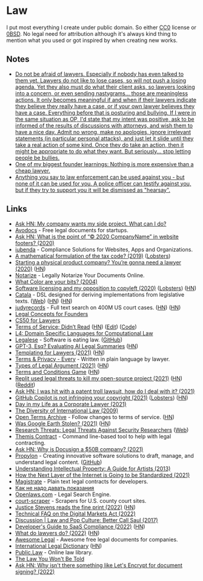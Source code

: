 # Law

I put most everything I create under public domain. So either [CC0](https://creativecommons.org/share-your-work/public-domain/cc0/) license or [0BSD](https://choosealicense.com/licenses/0bsd/). No legal need for attribution although it's always kind thing to mention what you used or got inspired by when creating new works.

## Notes

- [Do not be afraid of lawyers. Especially if nobody has even talked to them yet. Lawyers do not like to lose cases, so will not push a losing agenda. Yet they also must do what their client asks, so lawyers looking into a concern, or even sending nastygrams... those are meaningless actions. It only becomes meaningful if and when if their lawyers indicate they believe they really have a case, or if your own lawyer believes they have a case. Everything before that is posturing and bullying. If I were in the same situation as OP, I'd state that my intent was positive, ask to be informed of the results of discussions with attorneys, and wish them to have a nice day. Admit no wrong, make no apologies, ignore irrelevant statements (in particular personal attacks), and just let it slide until they take a real action of some kind. Once they do take an action, then it might be appropriate to do what they want. But seriously... stop letting people be bullies.](https://news.ycombinator.com/item?id=27424195)
- [One of my biggest founder learnings: Nothing is more expensive than a cheap lawyer.](https://twitter.com/NolanChurch/status/1551961191332777984)
- [Anything you say to law enforcement can be used against you - but none of it can be used for you. A police officer can testify against you, but if they try to support you it will be dismissed as "hearsay".](https://news.ycombinator.com/item?id=33969896)

## Links

- [Ask HN: My company wants my side project. What can I do?](https://news.ycombinator.com/item?id=21786111)
- [Avodocs](https://www.avodocs.com/) - Free legal documents for startups.
- [Ask HN: What is the point of “© 2020 CompanyName” in website footers? (2020)](https://news.ycombinator.com/item?id=23202586)
- [iubenda](https://www.iubenda.com/en/) - Compliance Solutions for Websites, Apps and Organizations.
- [A mathematical formulation of the tax code? (2019)](https://blog.merigoux.fr/en/2019/12/20/taxes-formal-proofs.html) ([Lobsters](https://lobste.rs/s/pfswxd/mathematical_formulation_tax_code))
- [Starting a physical product company? You’re gonna need a lawyer (2020)](https://medium.com/@molson_hart/starting-a-physical-product-company-youre-gonna-need-a-lawyer-13b2eecebc9f) ([HN](https://news.ycombinator.com/item?id=24822800))
- [Notarize](https://www.notarize.com/) - Legally Notarize Your Documents Online.
- [What Color are your bits? (2004)](https://ansuz.sooke.bc.ca/entry/23)
- [Software licensing and my opposition to copyleft (2020)](https://github.com/BurntSushi/notes/blob/master/2020-10-29_licensing-and-copyleft.md) ([Lobsters](https://lobste.rs/s/i7c0a6/software_licensing_my_opposition)) ([HN](https://news.ycombinator.com/item?id=24939162))
- [Catala](https://github.com/CatalaLang/catala) - DSL designed for deriving implementations from legislative texts. ([Web](https://catala-lang.org/)) ([HN](https://news.ycombinator.com/item?id=24948342)) ([HN](https://news.ycombinator.com/item?id=28633122))
- [judyrecords](https://www.judyrecords.com/) - Full text search on 400M US court cases. ([HN](https://news.ycombinator.com/item?id=25150702)) ([HN](https://news.ycombinator.com/item?id=30399881))
- [Legal Concepts for Founders](https://handbook.clerky.com/)
- [CS50 for Lawyers](https://online-learning.harvard.edu/course/cs50-lawyers)
- [Terms of Service; Didn’t Read](https://tosdr.org/) ([HN](https://news.ycombinator.com/item?id=25714093)) ([Edit](https://edit.tosdr.org/)) ([Code](https://github.com/tosdr/edit.tosdr.org))
- [L4: Domain Specific Languages for Computational Law](https://github.com/smucclaw/dsl)
- [Legalese](https://legalese.com/) - Software is eating law. ([GitHub](https://github.com/legalese))
- [GPT-3, Esq? Evaluating AI Legal Summaries](http://www.davidvictorrodriguez.com/uploads/2/6/4/2/26420847/gpt-3_esq_-_evaluating_ai_legal_summaries.pdf) ([HN](https://news.ycombinator.com/item?id=26183114))
- [Templating for Lawyers (2021)](https://writing.kemitchell.com/2021/03/13/Templating-for-Lawyers.html) ([HN](https://news.ycombinator.com/item?id=26448618))
- [Terms & Privacy - Every](https://every.to/legal) - Written in plain language by lawyer.
- [Types of Legal Argument (2021)](https://philosophicaldisquisitions.blogspot.com/2021/03/understanding-legal-argument-1-five.html) ([HN](https://news.ycombinator.com/item?id=26952429))
- [Terms and Conditions Game](https://termsandconditions.game/) ([HN](https://news.ycombinator.com/item?id=27191795))
- [Replit used legal threats to kill my open-source project (2021)](https://intuitiveexplanations.com/tech/replit/) ([HN](https://news.ycombinator.com/item?id=27424195)) ([Reddit](https://www.reddit.com/r/programming/comments/nulyx0/how_replit_used_legal_threats_to_kill_my/))
- [Ask HN: I was hit with a patent troll lawsuit, how do I deal with it? (2021)](https://news.ycombinator.com/item?id=27579693)
- [GitHub Copilot is not infringing your copyright (2021)](https://juliareda.eu/2021/07/github-copilot-is-not-infringing-your-copyright/) ([Lobsters](https://lobste.rs/s/bmdesp/github_copilot_is_not_infringing_your)) ([HN](https://news.ycombinator.com/item?id=27736650))
- [Day in my Life as a Corporate Lawyer (2021)](https://www.youtube.com/watch?v=HjZ9U9DGqW8)
- [The Diversity of International Law (2009)](https://brill.com/view/title/18005)
- [Open Terms Archive](https://www.opentermsarchive.org/en) - Follow changes to terms of service. ([HN](https://news.ycombinator.com/item?id=28006249))
- [Was Google Earth Stolen? (2021)](https://avibarzeev.medium.com/was-google-earth-stolen-7d1b821e589b) ([HN](https://news.ycombinator.com/item?id=28913378))
- [Research Threats: Legal Threats Against Security Researchers](https://github.com/disclose/research-threats) ([Web](https://threats.disclose.io/))
- [Themis Contract](https://github.com/informalsystems/themis-contract) - Command line-based tool to help with legal contracting.
- [Ask HN: Why is Docusign a $50B company? (2021)](https://news.ycombinator.com/item?id=29363897)
- [Propylon](https://propylon.com/) - Creating innovative software solutions to draft, manage, and understand legal content. ([GitHub](https://github.com/propylon))
- [Understanding Intellectual Property: A Guide for Artists (2013)](https://digitalcommons.liberty.edu/cgi/viewcontent.cgi?article=1138&context=lu_law_review)
- [How the Next Layer of the Internet is Going to be Standardized (2021)](https://www.mnot.net/blog/2021/06/21/standards-competition-governance)
- [Magistrate](https://magistrate.khanna.law/) - Plain text legal contracts for developers.
- [Как не надо давать показания](http://www.apn-spb.ru/opinions/print13278.htm)
- [Openlaws.com](https://openlaws.com/) - Legal Search Engine.
- [court-scraper](https://github.com/biglocalnews/court-scraper) - Scrapers for U.S. county court sites.
- [Justice Stevens reads the fine print (2022)](https://matthewbutterick.com/chron/justice-stevens-reads-the-fine-print.html) ([HN](https://news.ycombinator.com/item?id=30838572))
- [Technical FAQ on the Digital Markets Act (2022)](https://matrix.org/blog/2022/03/30/technical-faq-on-the-digital-markets-act)
- [Discussion | Law and Pop Culture: Better Call Saul (2017)](https://www.youtube.com/watch?v=nAspHeyHyiQ)
- [Developer's Guide to SaaS Compliance (2022)](https://www.courier.com/blog/the-developers-guide-to-saas-compliance/) ([HN](https://news.ycombinator.com/item?id=31728693))
- [What do lawyers do? (2022)](https://nihal.bearblog.dev/what-do-lawyers-do/) ([HN](https://news.ycombinator.com/item?id=31959666))
- [Awesome Legal](https://github.com/ankane/awesome-legal) - Awesome free legal documents for companies.
- [International Legal Dictionary](https://www.public.law/dictionary) ([HN](https://news.ycombinator.com/item?id=32301534))
- [Public.Law](https://www.public.law/) - Online law library.
- [The Law You Won't Be Told](https://www.youtube.com/watch?v=uqH_Y1TupoQ)
- [Ask HN: Why isn't there something like Let's Encrypt for document signing? (2022)](https://news.ycombinator.com/item?id=33921115)
